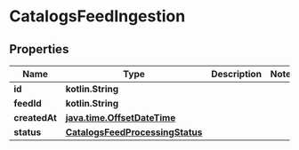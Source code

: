
# CatalogsFeedIngestion

## Properties
| Name | Type | Description | Notes |
| ------------ | ------------- | ------------- | ------------- |
| **id** | **kotlin.String** |  |  |
| **feedId** | **kotlin.String** |  |  |
| **createdAt** | [**java.time.OffsetDateTime**](java.time.OffsetDateTime.md) |  |  |
| **status** | [**CatalogsFeedProcessingStatus**](CatalogsFeedProcessingStatus.md) |  |  |



